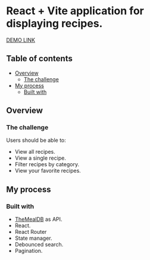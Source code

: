 # React + Vite application for displaying recipes.

[DEMO LINK](https://anastasiiahombalevska.github.io/recipe-app2/)

## Table of contents

- [Overview](#overview)
  - [The challenge](#the-challenge)
- [My process](#my-process)
  - [Built with](#built-with)

## Overview

### The challenge

Users should be able to:

- View all recipes.
- View a single recipe.
- Filter recipes by category.
- View your favorite recipes.

## My process

### Built with
- [TheMealDB](https://www.themealdb.com/api.php?ref=apilist.fun) as API.
- React.
- React Router
- State manager.
- Debounced search.
- Pagination.
